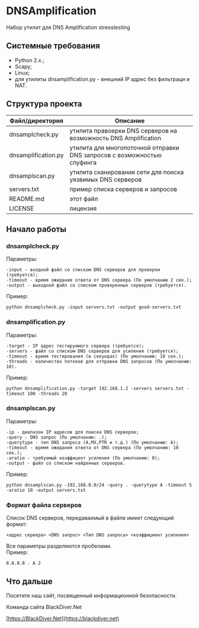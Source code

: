 # DNSAmplification
Набор утилит для DNS Amplification stresstesting
## Системные требования
* Python 2.x.;
* Scapy;
* Linux;
* для утилиты dnsamplification.py - внешний IP адрес без фильтраци и NAT.
## Структура проекта

| Файл/директория | Описание |
| ---------------| -------- |
|dnsamplcheck.py | утилита правоерки DNS серверов на возможность DNS Amplification |
|dnsamplification.py | утилита для многопоточной отправки DNS запросов с возможностью спуфинга |
|dnsamplscan.py | утилита сканирования сети для поиска уязвимых DNS серверов |
|servers.txt | пример списка серверов и запросов |
| README.md | этот файл |
| LICENSE | лицензия |

## Начало работы
### dnsamplcheck.py
Параметры:
```
-input - входной файл со списком DNS серверов для проверки (требуется);  
-timeout - время ожидания ответа от DNS сервера (По умолчанию 2 сек.);  
-output - выходной файл со списком проверенных серверов (требуется).  
```
Пример:
```
python dnsamplcheck.py -input servers.txt -output good-servers.txt
```
### dnsamplification.py
Параметры:
```
-target - IP адрес тестируемого сервера (требуется);
-servers - файл со списком DNS серверов для усиления (требуется);
-timeout - время тестирования (в секундах) (По умолчанию: 10 сек.);
-threads - количество потоков для отправки DNS запросов (По умолчанию: 10).
```
Пример:
```
python dnsamplification.py -target 192.168.1.2 -servers servers.txt -timeout 100 -threads 20
```
### dnsamplscan.py
Параметры:
```
-ip - диапазон IP адресов для поиска DNS серверов;
-query - DNS запрос (По умолчанию: .);
-querytype - тип DNS запроса (A,MX,PTR и т.д.) (По умолчанию: A);
-timeout - время ожидания ответа от DNS сервера (По умолчанию: 10 сек.);
-aratio - требуемый коэффицент усиления (По умолчанию: 0);
-output - файл со списком найденных серверов.
```
Пример:
```
python dnsamplscan.py -192.168.0.0/24 -query . -querytype A -timeout 5 -aratio 10 -output servers.txt
```
### Формат файла серверов
Список DNS серверов, передаваемый в файле имеет следующий формат:
```
<адрес сервера> <DNS запрос> <Тип DNS запроса> <коэффициент усиления>
```
Все параметры разделяются пробелами.  
Пример:
```
8.8.8.8 . A 2
```
## Что дальше

Посетите наш сайт, посвященный информационной безопасности.

Команда сайта BlackDiver.Net

[https://BlackDiver.Net](https://blackdiver.net)
